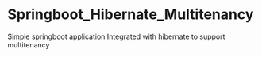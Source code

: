 # Springboot_Hibernate_Multitenancy
Simple springboot application Integrated with hibernate to support multitenancy

